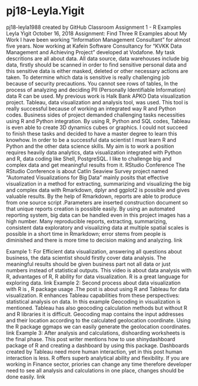 # pj18-Leyla.Yigit
pj18-leyla1988 created by GitHub Classroom
Assignment 1 - R Examples
Leyla Yigit
October 16, 2018
Assignment: Find Three R Examples about My Work
 	I have been working “Information Management Consultant” for almost five years. Now working at Kafein Software Consultancy for “KVKK Data Management and Achieving Project” developed at Vodafone. My task descritions are all about data. All data source, data warehouses include big data, firstly should be scanned in order to find sensitive personal data and this sensitive data is either masked, deleted or other necessary actions are taken. To determine which data is sensitive is really challenging job because of security precautions. You cannot see rows of tables, In the process of analyzing and deciding PII (Personally Identifiable Information) data R can be used. My previous work is Halk Bank APKO Data visualization project. Tableau, data visualization and analysis tool, was used. This tool is really successful because of working an integrated way R and Python codes. Business sides of project demanded challenging tasks necessities using R and Python integration. By using R, Python and SQL codes, Tableau is even able to create 3D dynamics cubes or graphics.  I could not succeed to finish these tasks and decided to have a master degree to learn this knowhow. In order to be a successful data scientist I must learn R and Python and the other data science skills. My aim is to work a position requires heavily data analytics, data visualization integrated with Python and R, data coding like Shell, PostgreSQL. I like to challenge big and complex data and get meaningful results from it.
RStudio Conference
The RStudio Conference is about Catlin Seaview Survey project named “Automated Visualizations for Big Data” mainly posits that effective visualization in a method for extracting, summarizing and visualizing the big and complex data with Rmarkdown, dplyr and ggplot2 is possible and gives valuable results. By the help of Rmarkdown, reports are able to produce from one source script .Parameters are inserted construction document so that unique reports creation is possible easily. By using an automated reporting system, big data can be handled even in this project images has a high number. Many reproducible reports, extracting, summarizing, consistent data exploratory and visualizing data at multiple spatial scales is possible in a short time in Rmarkdown; error stems from people is diminished and there is more time to decision making and analyzing. 
link

Example 1:
For Efficient data visualization, answering all questions about business, the data scientist should firstly cover data analysis. The meaningful results should be given business part not all data or just numbers instead of statistical outputs. This video is about data analysis with R, advantages of R, R ability for data visualization. R is a great language for exploring data.
 link
Example 2:
Second process about data visualization with R is , R package usage .The post is about using R and Tableau for data visualization. R enhances Tableau capabilities from these perspectives: statistical analysis on data. In this example Geocoding in visualization is mentioned. Tableau has also geocoding calculation methods but without R and R libraries it is difficult. Geocoding map contains the input addresses and their location according to the calculated geolocation coordinate. Using the R package ggmaps we can easily generate the geolocation coordinates.
link
Example 3:
After analysis and calculations, dishoarding worksheets is the final phase. This post writer mentions how to use shinydashboard package of R and creating a dashboard by using this package. Dashboards created by Tableau need more human interaction, yet in this post human interaction is less. R offers superb analytical ability and flexibility. If you are working in Finance sector, priories can change any time therefore developer need to see all analysis and calculations in one place, changes should be done easily. 
link




